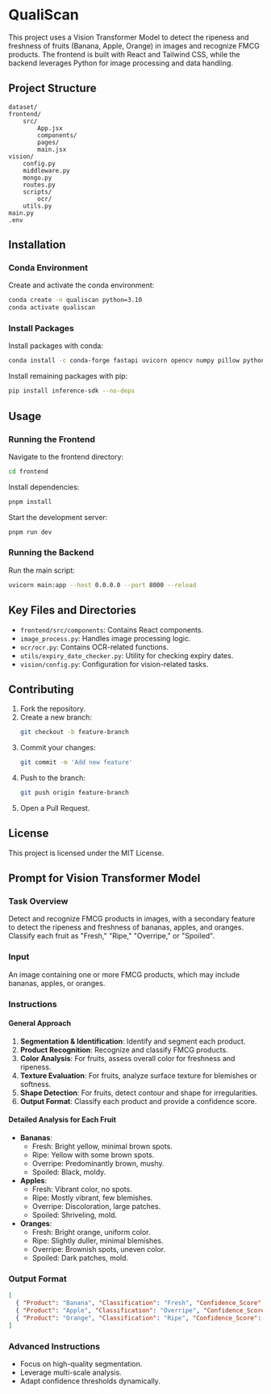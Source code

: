 # QualiScan

This project uses a Vision Transformer Model to detect the ripeness and freshness of fruits (Banana, Apple, Orange) in images and recognize FMCG products. The frontend is built with React and Tailwind CSS, while the backend leverages Python for image processing and data handling.

## Project Structure

```
dataset/
frontend/
    src/
        App.jsx
        components/
        pages/
        main.jsx
vision/
    config.py
    middleware.py
    mongo.py
    routes.py
    scripts/
        ocr/
    utils.py
main.py
.env
```

## Installation

### Conda Environment

Create and activate the conda environment:
```sh
conda create -n qualiscan python=3.10
conda activate qualiscan
```

### Install Packages

Install packages with conda:
```sh
conda install -c conda-forge fastapi uvicorn opencv numpy pillow python-dotenv google-generativeai langchain-core dataclasses-json google-ai-generativelanguage requests charset-normalizer backoff supervision pymongo langchain-google-genai aiohttp
```

Install remaining packages with pip:
```sh
pip install inference-sdk --no-deps
```

## Usage

### Running the Frontend

Navigate to the frontend directory:
```sh
cd frontend
```

Install dependencies:
```sh
pnpm install
```

Start the development server:
```sh
pnpm run dev
```

### Running the Backend

Run the main script:
```sh
uvicorn main:app --host 0.0.0.0 --port 8000 --reload
```

## Key Files and Directories

- `frontend/src/components`: Contains React components.
- `image_process.py`: Handles image processing logic.
- `ocr/ocr.py`: Contains OCR-related functions.
- `utils/expiry_date_checker.py`: Utility for checking expiry dates.
- `vision/config.py`: Configuration for vision-related tasks.

## Contributing

1. Fork the repository.
2. Create a new branch:
    ```sh
    git checkout -b feature-branch
    ```
3. Commit your changes:
    ```sh
    git commit -m 'Add new feature'
    ```
4. Push to the branch:
    ```sh
    git push origin feature-branch
    ```
5. Open a Pull Request.

## License

This project is licensed under the MIT License.

## Prompt for Vision Transformer Model

### Task Overview

Detect and recognize FMCG products in images, with a secondary feature to detect the ripeness and freshness of bananas, apples, and oranges. Classify each fruit as "Fresh," "Ripe," "Overripe," or "Spoiled".

### Input

An image containing one or more FMCG products, which may include bananas, apples, or oranges.

### Instructions

#### General Approach

1. **Segmentation & Identification**: Identify and segment each product.
2. **Product Recognition**: Recognize and classify FMCG products.
3. **Color Analysis**: For fruits, assess overall color for freshness and ripeness.
4. **Texture Evaluation**: For fruits, analyze surface texture for blemishes or softness.
5. **Shape Detection**: For fruits, detect contour and shape for irregularities.
6. **Output Format**: Classify each product and provide a confidence score.

#### Detailed Analysis for Each Fruit

- **Bananas**:
  - Fresh: Bright yellow, minimal brown spots.
  - Ripe: Yellow with some brown spots.
  - Overripe: Predominantly brown, mushy.
  - Spoiled: Black, moldy.
- **Apples**:
  - Fresh: Vibrant color, no spots.
  - Ripe: Mostly vibrant, few blemishes.
  - Overripe: Discoloration, large patches.
  - Spoiled: Shriveling, mold.
- **Oranges**:
  - Fresh: Bright orange, uniform color.
  - Ripe: Slightly duller, minimal blemishes.
  - Overripe: Brownish spots, uneven color.
  - Spoiled: Dark patches, mold.

### Output Format

```json
[
  { "Product": "Banana", "Classification": "Fresh", "Confidence_Score": 0.95 },
  { "Product": "Apple", "Classification": "Overripe", "Confidence_Score": 0.85 },
  { "Product": "Orange", "Classification": "Ripe", "Confidence_Score": 0.92 }
]
```

### Advanced Instructions

- Focus on high-quality segmentation.
- Leverage multi-scale analysis.
- Adapt confidence thresholds dynamically.
